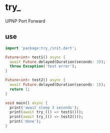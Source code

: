 <!-- 本文件由 ./readme.make.md 自动生成，请不要直接修改此文件 -->

# try_

UPNP Port Forward

## use

```dart
import 'package:try_/init.dart';

Future<int> test1() async {
  await Future.delayed(Duration(seconds: 3));
  throw Exception('test error');
}

Future<int> test2() async {
  await Future.delayed(Duration(seconds: 1));
  return 1;
}

void main() async {
  print('await sleep 3 seconds');
  print(await try_(() => test1()));
  print(await try_(() => test2()));
  print('done');
}

```
